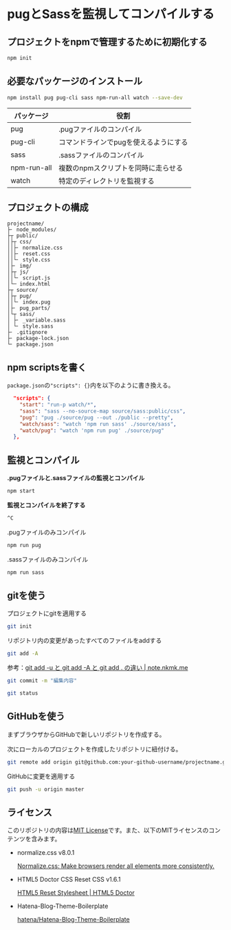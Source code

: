 # pugとSassを監視してコンパイルする
## プロジェクトをnpmで管理するために初期化する
```sh
npm init
```

## 必要なパッケージのインストール
```sh
npm install pug pug-cli sass npm-run-all watch --save-dev
```
| パッケージ | 役割 |
----|---- 
| pug | .pugファイルのコンパイル |
| pug-cli | コマンドラインでpugを使えるようにする |
| sass | .sassファイルのコンパイル |
| npm-run-all | 複数のnpmスクリプトを同時に走らせる |
| watch | 特定のディレクトリを監視する |
## プロジェクトの構成
```
projectname/
├╴ node_modules/
├┬ public/
│├┬ css/
││├╴ normalize.css
││├╴ reset.css
││└╴ style.css
│├╴ img/
│├┬ js/
││└╴ script.js
│└─ index.html
├┬ source/
│├┬ pug/
││└╴ index.pug
│├╴ pug_parts/
│└┬ sass/
│ ├╴ _variable.sass
│ └╴ style.sass
├╴ .gitignore
├╴ package-lock.json
└╴ package.json
```
## npm scriptsを書く
`package.json`の`"scripts": {}`内を以下のように書き換える。
```json
  "scripts": {
    "start": "run-p watch/*",
    "sass": "sass --no-source-map source/sass:public/css",
    "pug": "pug ./source/pug --out ./public --pretty",
    "watch/sass": "watch 'npm run sass' ./source/sass",
    "watch/pug": "watch 'npm run pug' ./source/pug"
  },
```
## 監視とコンパイル
__.pugファイルと.sassファイルの監視とコンパイル__
```sh
npm start
```
__監視とコンパイルを終了する__
```sh
^C
```
.pugファイルのみコンパイル
```sh
npm run pug
```
.sassファイルのみコンパイル
```sh
npm run sass
```
## gitを使う
プロジェクトにgitを適用する
```sh
git init
```
リポジトリ内の変更があったすべてのファイルをaddする
```sh
git add -A
```
参考：[git add -u と git add -A と git add . の違い | note.nkmk.me](https://note.nkmk.me/git-add-u-a-period/)
```sh
git commit -m "編集内容"
```
```sh
git status
```
## GitHubを使う
まずブラウザからGitHubで新しいリポジトリを作成する。

次にローカルのプロジェクトを作成したリポジトリに紐付ける。
```sh
git remote add origin git@github.com:your-github-username/projectname.git
```
GitHubに変更を適用する
```sh
git push -u origin master
```

## ライセンス
このリポジトリの内容は[MIT License](https://licenses.opensource.jp/MIT/MIT.html)です。また、以下のMITライセンスのコンテンツを含みます。
* normalize.css v8.0.1
    
    [Normalize.css: Make browsers render all elements more consistently.](http://necolas.github.io/normalize.css/)
* HTML5 Doctor CSS Reset CSS v1.6.1

    [HTML5 Reset Stylesheet | HTML5 Doctor](https://html5doctor.com/html-5-reset-stylesheet/)
* Hatena-Blog-Theme-Boilerplate

    [hatena/Hatena-Blog-Theme-Boilerplate](https://github.com/hatena/Hatena-Blog-Theme-Boilerplate)
